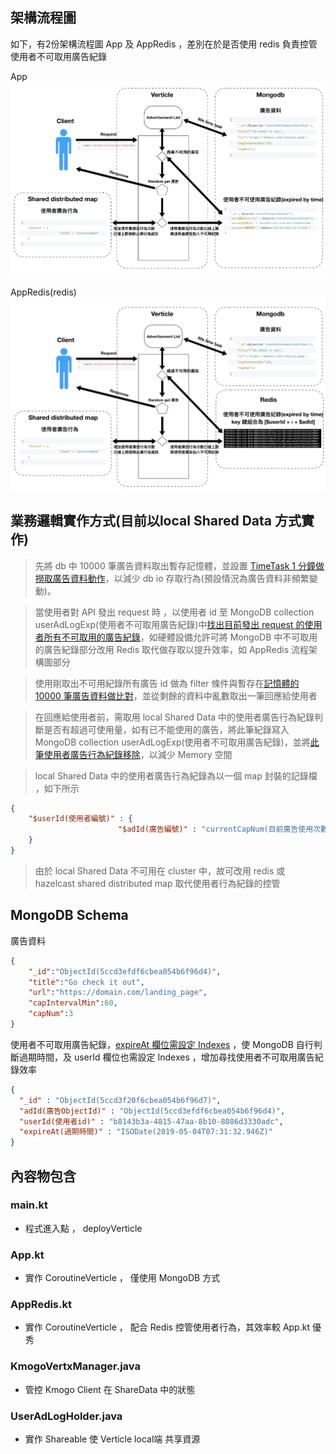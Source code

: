 ## 架構流程圖
如下，有2份架構流程圖 App 及 AppRedis ，差別在於是否使用 redis 負責控管使用者不可取用廣告紀錄

App
![flowchart](./images/flowchart.png)

AppRedis(redis)
![flowchart](./images/flowchart2.png)

## 業務邏輯實作方式(目前以local Shared Data 方式實作)

> 先將 db 中 10000 筆廣告資料取出暫存記憶體，並設置 [TimeTask 1 分鐘做撈取廣告資料動作]，以減少 db io 存取行為(預設情況為廣告資料非頻繁變動)。

> 當使用者對 API 發出 request 時 ，以使用者 id 至 MongoDB collection userAdLogExp(使用者不可取用廣告紀錄)中[找出目前發出 request 的使用者所有不可取用的廣告紀錄]，如硬體設備允許可將 MongoDB 中不可取用的廣告紀錄部分改用 Redis 取代做存取以提升效率，如 AppRedis 流程架構圖部分

> 使用剛取出不可用紀錄所有廣告 id 做為 filter 條件與暫存在[記憶體的 10000 筆廣告資料做比對]，並從剩餘的資料中亂數取出一筆回應給使用者

> 在回應給使用者前，需取用 local Shared Data 中的使用者廣告行為紀錄判斷是否有超過可使用量，如有已不能使用的廣告，將此筆紀錄寫入 MongoDB collection userAdLogExp(使用者不可取用廣告紀錄)，並將[此筆使用者廣告行為紀錄移除]，以減少 Memory 空間

> local Shared Data 中的使用者廣告行為紀錄為以一個 map 封裝的記錄檔 ，如下所示
```json
{ 
    "$userId(使用者編號)" : {
                        "$adId(廣告編號)" : "currentCapNum(目前廣告使用次數)"
    }
}
```
> 由於 local Shared Data 不可用在 cluster 中，故可改用 redis 或 hazelcast shared distributed map  取代使用者行為紀錄的控管

## MongoDB Schema
廣告資料
```json
{
    "_id":"ObjectId(5ccd3efdf6cbea054b6f96d4)",
    "title":"Go check it out",
    "url":"https://domain.com/landing_page",
    "capIntervalMin":60,
    "capNum":3
}
```
使用者不可取用廣告紀錄，[expireAt 欄位需設定 Indexes] ，使 MongoDB 自行判斷過期時間，及 userId 欄位也需設定 Indexes ，增加尋找使用者不可取用廣告紀錄效率
```json
{
  "_id" : "ObjectId(5ccd3f20f6cbea054b6f96d7)",
  "adId(廣告ObjectId)" : "ObjectId(5ccd3efdf6cbea054b6f96d4)",
  "userId(使用者id)" : "b8143b3a-4815-47aa-8b10-8086d3330adc",
  "expireAt(過期時間)" : "ISODate(2019-05-04T07:31:32.946Z)"
}
```


## 內容物包含
### main.kt
  - 程式進入點 ， deployVerticle
### App.kt
  - 實作 CoroutineVerticle ， 僅使用 MongoDB 方式
### AppRedis.kt
  - 實作 CoroutineVerticle ， 配合 Redis 控管使用者行為，其效率較 App.kt 優秀
### KmogoVertxManager.java
  - 管控 Kmogo Client 在 ShareData 中的狀態
### UserAdLogHolder.java
  - 實作 Shareable 使 Verticle local端 共享資源
  
[TimeTask 1 分鐘做撈取廣告資料動作]: <https://github.com/dylan19901222/vertx-kotlin-coroutune-iv/blob/14b66f868ac50b3d44b51f5e5e7bfeda559bd69a/src/main/java/kotlin/frequencycap/App.kt#L81>
[expireAt 欄位需設定 Indexes]: <https://github.com/dylan19901222/vertx-kotlin-coroutune-iv/blob/14b66f868ac50b3d44b51f5e5e7bfeda559bd69a/src/main/java/kotlin/frequencycap/App.kt#L189>
[找出目前發出 request 的使用者所有不可取用的廣告紀錄]:<https://github.com/dylan19901222/vertx-kotlin-coroutune-iv/blob/8e4b4bb4e304e0e2182b40c99ffc6ec7d8d21b64/src/main/java/kotlin/frequencycap/App.kt#L108>
[記憶體的 10000 筆廣告資料做比對]:<https://github.com/dylan19901222/vertx-kotlin-coroutune-iv/blob/8e4b4bb4e304e0e2182b40c99ffc6ec7d8d21b64/src/main/java/kotlin/frequencycap/App.kt#L113>
[此筆使用者廣告行為紀錄移除]:<https://github.com/dylan19901222/vertx-kotlin-coroutune-iv/blob/8e4b4bb4e304e0e2182b40c99ffc6ec7d8d21b64/src/main/java/kotlin/frequencycap/App.kt#L135>

